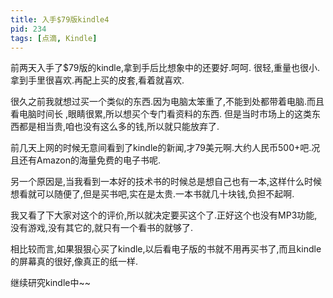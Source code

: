 ```yaml
---
title: 入手$79版kindle4
pid: 234
tags: [点滴, Kindle]
---
```

前两天入手了$79版的kindle,拿到手后比想象中的还要好.呵呵.
很轻,重量也很小.拿到手里很喜欢.再配上买的皮套,看着就喜欢.

很久之前我就想过买一个类似的东西.因为电脑太笨重了,不能到处都带着电脑.而且看电脑时间长 ,眼睛很累,所以想买个专门看资料的东西.
但是当时市场上的这类东西都是相当贵,咱也没有这么多的钱,所以就只能放弃了.

前几天上网的时候无意间看到了kindle的新闻,才79美元啊.大约人民币500+吧.况且还有Amazon的海量免费的电子书呢.

另一个原因是,当我看到一本好的技术书的时候总是想自己也有一本,这样什么时候想看就可以随便了,但是买书吧,实在是太贵.一本书就几十块钱,负担不起啊.

我又看了下大家对这个的评价,所以就决定要买这个了.正好这个也没有MP3功能,没有游戏,没有其它的,就只有一个看书的就够了.

相比较而言,如果狠狠心买了kindle,以后看电子版的书就不用再买书了,而且kindle的屏幕真的很好,像真正的纸一样.

继续研究kindle中~~
